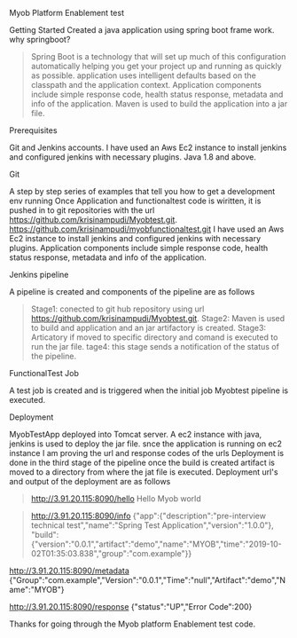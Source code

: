 Myob Platform Enablement test


Getting Started
Created a java application using spring boot frame work.
why springboot?
>Spring Boot is a technology that will set up much of this configuration automatically
 helping you get your project up and running as quickly as possible.
>application uses intelligent defaults based on the classpath and the application context.
Application components include simple response code, health status response, metadata and info of the application.
Maven is used to build the application into a jar file.

Prerequisites

Git and Jenkins accounts.
I have used an Aws Ec2 instance to install jenkins and configured jenkins with necessary plugins.
Java 1.8 and above.

Git 

A step by step series of examples that tell you how to get a development env running
Once Application and functionaltest code is wiritten, it is pushed in to git repositories with the url https://github.com/krisinampudi/Myobtest.git. 
https://github.com/krisinampudi/myobfunctionaltest.git
I have used an Aws Ec2 instance to install jenkins and configured jenkins with necessary plugins.
Application components include simple response code, health status response, metadata and info of the application.


Jenkins pipeline

A pipeline is created and components of the pipeline are as follows
>  Stage1: conected to git hub repository using url https://github.com/krisinampudi/Myobtest.git.
>Stage2: Maven is used to build and application and an jar artifactory is created.
> Stage3: Articatory if moved to specific directory and comand is executed to run the jar file.
>tage4: this stage sends a notification of the status of the pipeline.

FunctionalTest Job


A test job is created and is triggered when the initial job Myobtest pipeline is executed.

Deployment

MyobTestApp deployed into Tomcat server.
A ec2 instance with java, jenkins is used to deploy the jar file.
snce the application is running on ec2 instance I am proving the url and response codes of the urls
Deployment is done in the third stage of the pipeline once the build is created artifact is moved to a directory from where the jat file is executed.
Deployment url's and output of the deployment are as follows
> http://3.91.20.115:8090/hello
 Hello Myob world

>http://3.91.20.115:8090/info 
{"app":{"description":"pre-interview technical test","name":"Spring Test Application","version":"1.0.0"},
"build":{"version":"0.0.1","artifact":"demo","name":"MYOB","time":"2019-10-02T01:35:03.838","group":"com.example"}}

http://3.91.20.115:8090/metadata
{"Group":"com.example","Version":"0.0.1","Time":"null","Artifact":"demo","Name":"MYOB"}

http://3.91.20.115:8090/response
{"status":"UP","Error Code":200}

Thanks for going through the Myob platform Enablement test code.
